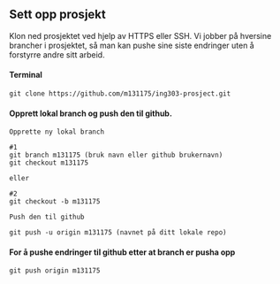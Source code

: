 ## Sett opp prosjekt

Klon ned prosjektet ved hjelp av HTTPS eller SSH. 
Vi jobber på hversine brancher i prosjektet, så man kan pushe sine siste endringer uten å forstyrre andre sitt arbeid.


#### Terminal
```
git clone https://github.com/m131175/ing303-prosject.git
```

#### Opprett lokal branch og push den til github. 
```
Opprette ny lokal branch

#1
git branch m131175 (bruk navn eller github brukernavn)
git checkout m131175

eller

#2
git checkout -b m131175

Push den til github

git push -u origin m131175 (navnet på ditt lokale repo)
```

#### For å pushe endringer til github etter at branch er pusha opp
```
git push origin m131175 
```